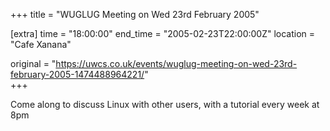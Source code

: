 +++
title = "WUGLUG Meeting on Wed 23rd February 2005"

[extra]
time = "18:00:00"
end_time = "2005-02-23T22:00:00Z"
location = "Cafe Xanana"

original = "https://uwcs.co.uk/events/wuglug-meeting-on-wed-23rd-february-2005-1474488964221/"    
+++

Come along to discuss Linux with other users, with a tutorial every week at 8pm

